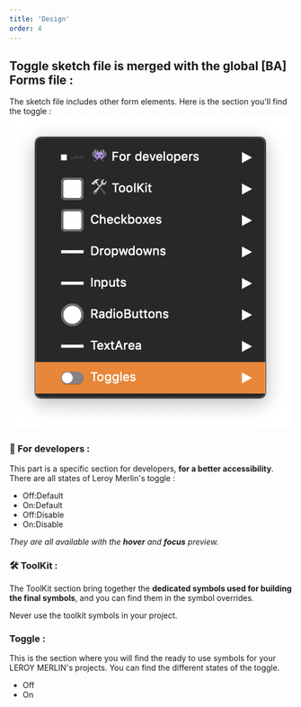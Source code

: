 ```yaml
---
title: 'Design'
order: 4
---
```


## Toggle sketch file is merged with the global [BA] Forms file :

The sketch file includes other form elements. Here is the section you'll find the toggle :
![toggle-sketch-menu](toggle-sketch-menu.png)

### **👾 For developers :**

This part is a specific section for developers, **for a better accessibility**. There are all states of Leroy Merlin's toggle :

- Off:Default
- On:Default
- Off:Disable
- On:Disable

_They are all available with the **hover** and **focus** preview._

### **🛠 ToolKit :**

The ToolKit section bring together the **dedicated symbols used for building the final symbols**, and you can find them in the symbol overrides.
<br>

<hint type="dont">
  <hintitem dont="true">
  Never use the toolkit symbols in your project.
  </hintitem>
</hint>

### **Toggle :**

This is the section where you will find the ready to use symbols for your LEROY MERLIN's projects. You can find the different states of the toggle.

- Off
- On
